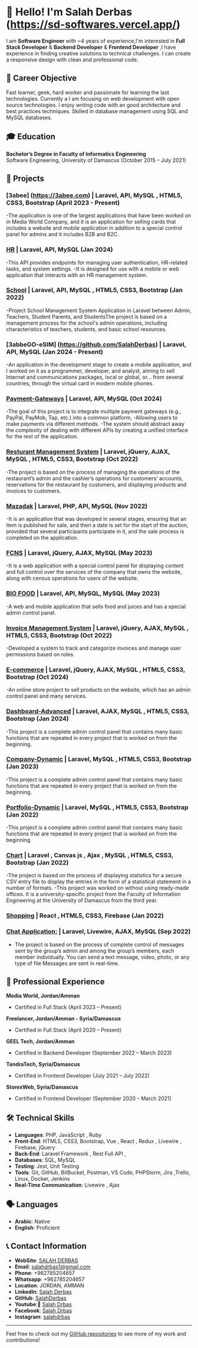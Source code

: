 # 👋 Hello! I'm Salah Derbas (https://sd-softwares.vercel.app/)

 I am **Software Engineer** with ~4 years of experience,I'm interested in **Full Stack Developer** & **Backend Developer** & **Frontend Developer** ,I have experience in finding creative solutions to technical challenges. I can create a responsive design with clean and professional code. 

## 🚀 Career Objective
Fast learner, geek, hard worker and passionate for learning the last technologies.
Currently a I am focusing on web development with open source technologies.
I enjoy writing code with an good architecture and best practices techniques.
Skilled in database management using SQL and MySQL databases.

## 🎓 Education
**Bachelor’s Degree in Faculty of Informatics Engineering**  
Software Engineering, University of Damascus (October 2015 – July 2021)  


## 🌟 Projects

### [3abee] (https://3abee.com) | Laravel, API, MySQL , HTML5, CSS3, Bootstrap (April 2023 -  Present)
-The application is one of the largest applications that have been worked on in Media World Company, and
it is an application for selling cards that includes a website and mobile application in addition to a special control
panel for admins and it includes B2B and B2C.

### [HR](https://github.com/SalahDerbas/HR) | Laravel, API, MySQL  (Jan 2024)
-This API provides endpoints for managing user authentication, HR-related tasks, and system settings. 
-It is designed for use with a mobile or web application that interacts with an HR management system.

### [School](https://github.com/SalahDerbas/School) | Laravel, API, MySQL , HTML5, CSS3, Bootstrap (Jan 2022)
-Project School Management System Application in Laravel between Admin, Teachers,
Student Parents, and StudentsThe project is based on a management process for the school's admin operations,
including characteristics of teachers, students, and basic school resources.

### [3abbeGO-eSIM] (https://github.com/SalahDerbas) | Laravel, API, MySQL  (Jan 2024 -  Present)
-An application in the development stage to create a mobile application, and I worked on it as a
programmer, developer, and analyst, aiming to sell Internet and communications packages, local or global, or...
from several countries, through the virtual card in modern mobile phones.

### [Payment-Gateways](https://github.com/SalahDerbas/Payment-Gateways) | Laravel, API, MySQL  (Oct 2024)
-The goal of this project is to integrate multiple payment gateways (e.g., PayPal, PayMob, Tap, etc.) into a common platform,
-Allowing users to make payments via different methods.
-The system should abstract away the complexity of dealing with different APIs by creating a unified interface for the rest of the application.

### [Resturant Management System](https://github.com/SalahDerbas/RestManagementSystem) | Laravel, jQuery, AJAX, MySQL , HTML5, CSS3, Bootstrap (Oct 2022)
-The project is based on the process of managing the operations of the restaurant’s admin and the cashier’s operations for customers’ accounts, reservations for the restaurant by customers, and displaying products and invoices to customers.

### [Mazadak](https://play.google.com/store/apps/details?id=com.agac.Mazadak) | Laravel, PHP, API, MySQL (Nov 2022)
-It is an application that was developed in several stages, ensuring that an item is published for sale, and
then a date is set for the start of the auction, provided that several participants participate in it, and the sale process
is completed on the application.

### [FCNS](https://fncs-jo.com/) | Laravel, jQuery, AJAX, MySQL (May 2023)
-It is a web application with a special control panel for displaying content and full control over the services of
the company that owns the website, along with census operations for users of the website.

### [BIO FOOD](https://biofood.website/) | Laravel, API, MySQL, MySQL (May 2023)
-A web and mobile application that sells food and juices and has a special admin control panel.

### [Invoice Management System](https://github.com/SalahDerbas/Invoicing_bill) | Laravel, jQuery, AJAX, MySQL , HTML5, CSS3, Bootstrap (Oct 2022)
-Developed a system to track and categorize invoices and manage user permissions based on roles.

### [E-commerce](https://github.com/SalahDerbas/E-commerce) | Laravel, jQuery, AJAX, MySQL , HTML5, CSS3, Bootstrap (Oct 2024)
-An online store project to sell products on the website, which has an admin control panel and many
services.   

### [Dashboard-Advanced](https://github.com/SalahDerbas/Dashboard-Advanced) | Laravel, AJAX, MySQL , HTML5, CSS3, Bootstrap (Jan 2024)
-This project is a complete admin control panel that contains many basic functions that are
repeated in every project that is worked on from the beginning.   

### [Company-Dynamic](https://github.com/SalahDerbas/Company-Dynamic) | Laravel, MySQL , HTML5, CSS3, Bootstrap (Jan 2023)
-This project is a complete admin control panel that contains many basic functions that are
repeated in every project that is worked on from the beginning.   

### [Portfolio-Dynamic](https://github.com/SalahDerbas/PortfolioDynamic) | Laravel, MySQL , HTML5, CSS3, Bootstrap (Jan 2022)
-This project is a complete admin control panel that contains many basic functions that are repeated in every project that is worked on from the beginning

### [Chart](https://github.com/SalahDerbas/PortfolioDynamic) | Laravel , Canvas js , Ajax , MySQL , HTML5, CSS3, Bootstrap (Jan 2022)
-The project is based on the process of displaying statistics for a secure CSV entry file to display the entries in the form of a statistical statement in a number of formats.
-This project was worked on without using ready-made offices. It is a university-specific project from the Faculty of Information Engineering at the University of Damascus from the third year.


### [Shopping](https://github.com/SalahDerbas/ShoppingReact) | React , HTML5, CSS3, Firebase (Jan 2022)

### [Chat Application:](https://github.com/SalahDerbas/Chat-in-Livewire) | Laravel, Livewire, AJAX, MySQL (Sep 2022)
- The project is based on the process of complete control of messages sent by the group’s admin
and among the group’s members, each member individually. You can send a text message, video, photo, or any
type of file Messages are sent in real-time.





## 💼 Professional Experience
**Media World, Jordan/Amman**  
- Certified in Full Stack  (April 2023 – Present)  

**Freelancer, Jordan/Amman - Syria/Damascus**  
- Certified in Full Stack  (April 2020 – Present)  

**GEEL Tech, Jordan/Amman**  
- Certified in Backend Developer  (September 2022 – March 2023)  

**TandraTech, Syria/Damascus**  
- Certified in Frontend Developer  (July 2021 – July 2022)  

**StorexWeb, Syria/Damascus**  
- Certified in Frontend Developer  (September 2020 – March 2021)  


## 🛠️ Technical Skills
- **Languages**: PHP, JavaScript , Ruby
- **Front-End**: HTML5, CSS3, Bootstrap, Vue , React , Redux , Livewire , Firebase, jQuery 
- **Back-End**: Laravel Framework , Rest Full API , 
- **Databases**: SQL, MySQL
- **Testing**: Jest, Unit Testing
- **Tools**: Git, GitHub, BitBucket, Postman, VS Code, PHPStorm, Jira ,Trello, Linux, Docker, Jenkins
- **Real-Time Communication**: Livewire , Ajax

## 🗣️ Languages
- **Arabic**:  Native
- **English**: Proficient

## 📞 Contact Information
- **WebSite**: [SALAH DERBAS](https://sd-softwares.vercel.app/)
- **Email**: [salahdrbas1@gmail.com](mailto:salahdrbas1@gmail.com)
- **Phone**: +962785204657
- **Whatsapp**: +962785204657
- **Location**: JORDAN, AMMAN
- **LinkedIn**: [Salah Derbas](https://www.linkedin.com/in/salah-derbas/)
- **GitHub**: [SalahDerbas](https://github.com/SalahDerbas)
- **Youtube**: [ ٍSalah Drbas](https://www.youtube.com/channel/UCEYTgaou2YKbymbC0mUnAhw)
- **Facebook**: [Salah Drbas](https://www.facebook.com/salah.drbas.1)
- **Instagram**: [salahdrbas](https://www.instagram.com/salahdrbas/)

---

Feel free to check out my [GitHub repositories](https://github.com/SalahDerbas) to see more of my work and contributions!